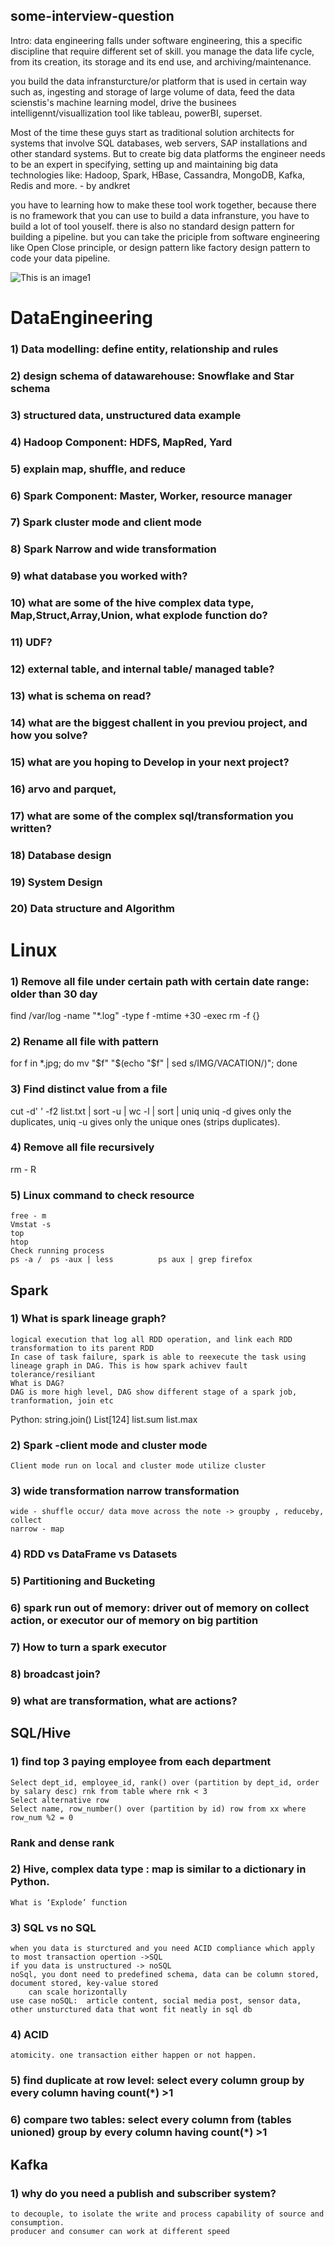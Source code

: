 ## some-interview-question

Intro:
data engineering falls under software engineering, this a specific discipline that require different set of skill. you manage the data life cycle, from its creation, its storage and its end use, and archiving/maintenance. 

you build the data infransturcture/or platform that is used in certain way such as, ingesting and storage of large volume of data, feed the data scienstis's machine learning model, drive the businees intelligennt/visuallization tool like tableau, powerBI, superset. 


Most of the time these guys start as traditional solution architects for systems that involve SQL databases, web servers, SAP installations and other standard systems.
But to create big data platforms the engineer needs to be an expert in specifying, setting up and maintaining big data technologies like: Hadoop, Spark, HBase, Cassandra, MongoDB, Kafka, Redis and more. - by  andkret

you have to learning how to make these tool work together, because there is no framework that you can use to build a data infransture, you have to build a lot of tool youself. there is also no standard design pattern for building a pipeline. but you can take the priciple from software engineering like Open Close principle, or design pattern like factory design pattern to code your data pipeline.

![This is an image1](im/1.png)
# DataEngineering
### 1) Data modelling: define entity, relationship and rules
### 2) design schema of datawarehouse:  Snowflake and Star schema
### 3) structured data, unstructured data example
### 4) Hadoop Component: HDFS, MapRed, Yard
### 5) explain map, shuffle, and reduce
### 6) Spark Component: Master, Worker, resource manager
### 7) Spark cluster mode and client mode
### 8) Spark Narrow and wide transformation
### 9) what database you worked with?
### 10) what are some of the hive complex data type, Map,Struct,Array,Union,   what explode function do?
### 11) UDF?
### 12) external table, and internal table/ managed table?
### 13) what is schema on read?
### 14) what are the biggest challent in you previou project, and how you solve?
### 15) what are you hoping to Develop in your next project?
### 16) arvo and parquet,
### 17) what are some of the complex sql/transformation you written?
### 18) Database design
### 19) System Design
### 20) Data structure and Algorithm 


# Linux 
### 1) Remove all file under certain path with certain date range: older than 30 day
find /var/log -name "*.log" -type f -mtime +30 -exec rm -f {}  

### 2) Rename all file with pattern 
for f in *.jpg; 
	do mv "$f" "$(echo "$f" | sed s/IMG/VACATION/)"; 
	done

### 3) Find distinct value from a file 
cut -d' ' -f2 list.txt | sort -u | wc -l
| sort | uniq
uniq -d gives only the duplicates, uniq -u gives only the unique ones (strips duplicates).

### 4) Remove all file recursively 
rm - R

### 5) Linux command to check resource 
```
free - m
Vmstat -s 
top	
htop
Check running process
ps -a /  ps -aux | less 		 ps aux | grep firefox
```
## Spark
### 1) What is spark lineage graph?
	logical execution that log all RDD operation, and link each RDD transformation to its parent RDD
	In case of task failure, spark is able to reexecute the task using lineage graph in DAG. This is how spark achivev fault tolerance/resiliant 
	What is DAG?
	DAG is more high level, DAG show different stage of a spark job, tranformation, join etc

Python:  string.join() 
	List[124] 	list.sum       list.max 

### 2) Spark -client mode and cluster mode 
	Client mode run on local and cluster mode utilize cluster

### 3) wide transformation narrow transformation
	wide - shuffle occur/ data move across the note -> groupby , reduceby, collect
	narrow - map 
### 4) RDD vs DataFrame vs Datasets

### 5) Partitioning and Bucketing

### 6) spark run out of memory:  driver out of memory on collect action, or executor our of memory on big partition

### 7) How to turn a spark executor

### 8) broadcast join?

### 9) what are transformation, what are actions?


## SQL/Hive 
### 1) find top 3 paying employee from each department 
	Select dept_id, employee_id, rank() over (partition by dept_id, order by salary desc) rnk from table where rnk < 3
	Select alternative row
	Select name, row_number() over (partition by id) row from xx where row_num %2 = 0
### Rank and dense rank
### 2) Hive, complex data type : map   is similar to a dictionary in Python.
	What is ‘Explode’ function 

### 3) SQL vs no SQL 
	when you data is sturctured and you need ACID compliance which apply to most transaction opertion ->SQL
	if you data is unstructured -> noSQL
	noSql, you dont need to predefined schema, data can be column stored, document stored, key-value stored
		can scale horizontally 
	use case noSQL:  article content, social media post, sensor data, other unsturctured data that wont fit neatly in sql db
	
### 4) ACID
	atomicity. one transaction either happen or not happen.
	
### 5) find duplicate at row level: select every column group by every column having count(*) >1

### 6) compare two tables: select every column from (tables unioned) group by every column having count(*) >1


## Kafka
### 1) why do you need a publish and subscriber system?
	to decouple, to isolate the write and process capability of source and consumption. 
	producer and consumer can work at different speed
	
	
